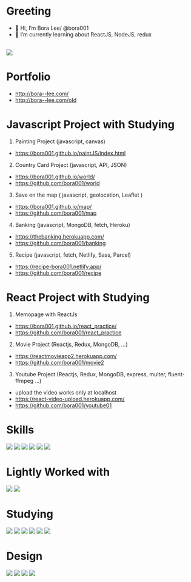 # Greeting
- 👋 Hi, I’m Bora Lee/ @bora001
- 🌱 I’m currently learning about ReactJS, NodeJS, redux
<br>
<a href="https://www.linkedin.com/in/boraleeinvacnouver/" target="_blank"><img src="https://img.shields.io/badge/LinkedIn-0A66C2?style=flat-square&logo=LinkedIn&logoColor=white"/></a>

# Portfolio
- http://bora--lee.com/
- http://bora--lee.com/old

# Javascript Project with Studying 

1. Painting Project (javascript, canvas)
- https://bora001.github.io/paintJS/index.html

2. Country Card Project (javascript, API, JSON)
- https://bora001.github.io/world/
- https://github.com/bora001/world

3. Save on the map ( javascript, geolocation, Leaflet )
- https://bora001.github.io/map/
- https://github.com/bora001/map

4. Banking (javascript, MongoDB, fetch, Heroku)
- https://thebanking.herokuapp.com/
- https://github.com/bora001/banking

5. Recipe (javascript, fetch, Netlify, Sass, Parcel)
- https://recipe-bora001.netlify.app/
- https://github.com/bora001/recipe

# React Project with Studying

1. Memopage with ReactJs
- https://bora001.github.io/react_practice/
- https://github.com/bora001/react_practice
 
2. Movie Project (Reactjs, Redux, MongoDB, ...)
- https://reactmovieapp2.herokuapp.com/
- https://github.com/bora001/movie2

3. Youtube Project (Reactjs, Redux, MongoDB, express, multer, fluent-ffmpeg ...)
- upload the video works only at localhost
- https://react-video-upload.herokuapp.com/
- https://github.com/bora001/youtube01


# Skills
<img src="https://img.shields.io/badge/HTML5-E34F26?style=flat-square&logo=HTML5&logoColor=white"/> <img src="https://img.shields.io/badge/CSS3-1572B6?style=flat-square&logo=CSS3&logoColor=white"/> <img src="https://img.shields.io/badge/jQuery-0769AD?style=flat-square&logo=jQuery&logoColor=white"/> <img src="https://img.shields.io/badge/JavaScript-F7DF1E?style=flat-square&logo=JavaScript&logoColor=white"/> <img src="https://img.shields.io/badge/GitHub-181717?style=flat-square&logo=GitHub&logoColor=white"/> <img src="https://img.shields.io/badge/TortoiseSVN-b7c3ec" />

# Lightly Worked with
<img src="https://img.shields.io/badge/Sass-CC6699?style=flat-square&logo=Sass&logoColor=white"/> <img src="https://img.shields.io/badge/gulp-CF4647?style=flat-square&logo=gulp&logoColor=white"/>

# Studying
<img src="https://img.shields.io/badge/React-61DAFB?style=flat-square&logo=React&logoColor=white"/> <img src="https://img.shields.io/badge/Redux-764ABC?style=flat-square&logo=Redux&logoColor=white"/> <img src="https://img.shields.io/badge/Nodejs-339933style=flat-square&logo=Nodejs&logoColor=white"/> <img src="https://img.shields.io/badge/MongoDB-47A248?style=flat-square&logo=MongoDB&logoColor=white"/> <img src="https://img.shields.io/badge/Heroku-430098?style=flat-square&logo=Heroku&logoColor=white"/> <img src="https://img.shields.io/badge/Netlify-00C7B7?style=flat-square&logo=Netlify&logoColor=white"/>

# Design
<img src="https://img.shields.io/badge/AdobePhotoshop-31A8FF?style=flat-square&logo=AdobePhotoshop&logoColor=white"/> <img src="https://img.shields.io/badge/AdobeIllustrator-FF9A00?style=flat-square&logo=AdobeIllustrator&logoColor=white"/> <img src="https://img.shields.io/badge/Figma-F24E1E?style=flat-square&logo=Figma&logoColor=white"/> <img src="https://img.shields.io/badge/AdobeXD-FF61F6?style=flat-square&logo=AdobeXD&logoColor=white"/>
